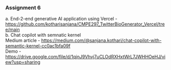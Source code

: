 ### Assignment 6
a. End-2-end generative AI application using Vercel - https://github.com/kotharisanjana/CMPE297_TwitterBioGenerator_Vercel/tree/main <br>
b. Chat copilot with semnatic kernel <br>
    Medium article - https://medium.com/@sanjana.kothari/chat-copilot-with-semantic-kernel-cc0ac1bfa09f <br>
    Demo - https://drive.google.com/file/d/1qjnJ9Vhvj7uCLOdRXHxtWrL7JWHHOeHJ/view?usp=sharing
